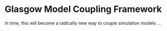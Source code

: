 # Glasgow Model Coupling Framework

In time, this will become a radically new way to couple simulation models ...
